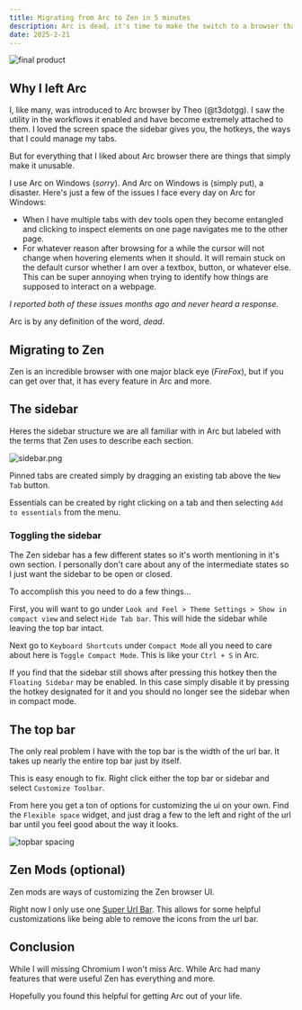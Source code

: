 ```yaml
---
title: Migrating from Arc to Zen in 5 minutes
description: Arc is dead, it's time to make the switch to a browser that gives a sh*t about it's users.
date: 2025-2-21
---
```


![final product](/blog/later-arc/final-ss.png)

## Why I left Arc

I, like many, was introduced to Arc browser by Theo (@t3dotgg). I saw the utility in the workflows it enabled and have become extremely attached to them. I loved the screen space the sidebar gives you, the hotkeys, the ways that I could manage my tabs.

But for everything that I liked about Arc browser there are things that simply make it unusable.

I use Arc on Windows (_sorry_). And Arc on Windows is (simply put), a disaster. Here's just a few of the issues I face every day on Arc for Windows:

- When I have multiple tabs with dev tools open they become entangled and clicking to inspect elements on one page navigates me to the other page.
- For whatever reason after browsing for a while the cursor will not change when hovering elements when it should. It will remain stuck on the default cursor whether I am over a textbox, button, or whatever else. This can be super annoying when trying to identify how things are supposed to interact on a webpage.

_I reported both of these issues months ago and never heard a response._

Arc is by any definition of the word, _dead_.

## Migrating to Zen

Zen is an incredible browser with one major black eye (_FireFox_), but if you can get over that, it has every feature in Arc and more.

## The sidebar

Heres the sidebar structure we are all familiar with in Arc but labeled with the terms that Zen uses to describe each section.

![sidebar.png](/blog/later-arc/sidebar.png)

Pinned tabs are created simply by dragging an existing tab above the `New Tab` button.

Essentials can be created by right clicking on a tab and then selecting `Add to essentials` from the menu.

### Toggling the sidebar

The Zen sidebar has a few different states so it's worth mentioning in it's own section. I personally don't care about any of the intermediate states so I just want the sidebar to be open or closed.

To accomplish this you need to do a few things...

First, you will want to go under `Look and Feel > Theme Settings > Show in compact view` and select `Hide Tab bar`. This will hide the sidebar while leaving the top bar intact.

Next go to `Keyboard Shortcuts` under `Compact Mode` all you need to care about here is `Toggle Compact Mode`. This is like your `Ctrl + S` in Arc.

If you find that the sidebar still shows after pressing this hotkey then the `Floating Sidebar` may be enabled. In this case simply disable it by pressing the hotkey designated for it and you should no longer see the sidebar when in compact mode.

## The top bar

The only real problem I have with the top bar is the width of the url bar. It takes up nearly the entire top bar just by itself.

This is easy enough to fix. Right click either the top bar or sidebar and select `Customize Toolbar`.

From here you get a ton of options for customizing the ui on your own. Find the `Flexible space` widget, and just drag a few to the left and right of the url bar until you feel good about the way it looks.

![topbar spacing](/blog/later-arc/topbar-spacing.png)

## Zen Mods (optional)

Zen mods are ways of customizing the Zen browser UI.

Right now I only use one [Super Url Bar](https://zen-browser.app/mods/d93e67f8-e5e1-401e-9b82-f9d5bab231e6/). This allows for some helpful customizations like being able to remove the icons from the url bar.

## Conclusion

While I will missing Chromium I won't miss Arc. While Arc had many features that were useful Zen has everything and more.

Hopefully you found this helpful for getting Arc out of your life.
